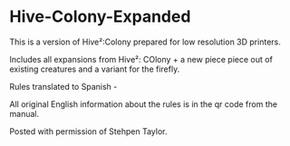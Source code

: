 # Hive-Colony-Expanded
This is a version of Hive²:Colony prepared for low resolution 3D printers.

Includes all expansions from Hive²: COlony + a new piece piece out of existing creatures and a variant for the firefly.

Rules translated to Spanish - 

All original English information about the rules is in the qr code from the manual.


Posted with permission of Stehpen Taylor.
